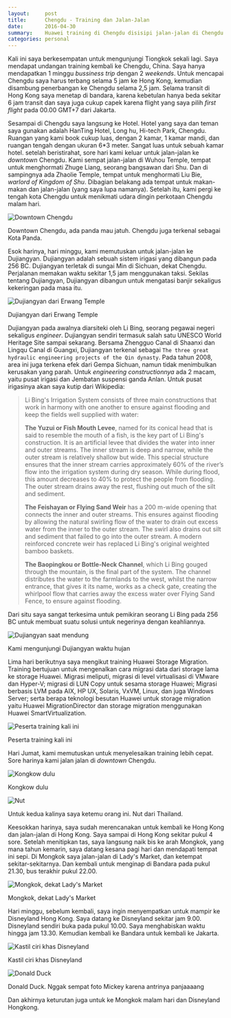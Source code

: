 ```yaml
---
layout:     post
title:      Chengdu - Training dan Jalan-Jalan
date:       2016-04-30
summary:    Huawei training di Chengdu disisipi jalan-jalan di Chengdu dan Hongkong
categories: personal
---
```


Kali ini saya berkesempatan untuk mengunjungi Tiongkok sekali lagi. Saya mendapat undangan training kembali ke Chengdu, China. Saya hanya mendapatkan 1 minggu *bussiness trip* dengan 2 *weekends*. Untuk mencapai Chengdu saya harus terbang selama 5 jam ke Hong Kong, kemudian disambung penerbangan ke Chengdu selama 2,5 jam. Selama transit di Hong Kong saya menetap di bandara, karena kebetulan hanya beda sekitar 6 jam transit dan saya juga cukup capek karena flight yang saya pilih *first flight* pada 00.00 GMT+7 dari Jakarta.

Sesampai di Chengdu saya langsung ke Hotel. Hotel yang saya dan teman saya gunakan adalah HanTing Hotel, Long hu, Hi-tech Park, Chengdu. Ruangan yang kami book cukup luas, dengan 2 kamar, 1 kamar mandi, dan ruangan tengah dengan ukuran 6*3 meter. Sangat luas untuk sebuah kamar hotel. setelah beristirahat, sore hari kami keluar untuk jalan-jalan ke *downtown* Chengdu. Kami sempat jalan-jalan di Wuhou Temple, tempat untuk menghormati Zhuge Liang, seorang bangsawan dari Shu. Dan di sampingnya ada Zhaolie Temple, tempat untuk menghormati Liu Bie, *warlord of Kingdom of Shu*. Dibagian belakang ada tempat untuk makan-makan dan jalan-jalan (yang saya lupa namanya). Setelah itu, kami pergi ke tengah kota Chengdu untuk menikmati udara dingin perkotaan Chengdu malam hari.

![Downtown Chengdu](https://7dcigw.dm2301.livefilestore.com/y3p9ZST1buk8jOeBejZ-9nTcbV8OhR5rYnO21Tcf13DlOF0UHfQ-lLQIbxlKf3gfwGFMWgSPWU768CpMih8AKJSsqo8VQNzDDsSSriQodP7SfeWIx6t-oVVDxZf-QnQg2fwmnLmVH3AqJ8xXVdXQjc64MQR7Oqoc_3c9DKPJrb86kQ/DSC_0870.JPG?psid=1)

Downtown Chengdu, ada panda mau jatuh. Chengdu juga terkenal sebagai Kota Panda. 

Esok harinya, hari minggu, kami memutuskan untuk jalan-jalan ke Dujiangyan. Dujiangyan adalah sebuah sistem irigasi yang dibangun pada 256 BC. Dujiangyan terletak di sungai Min di Sichuan, dekat Chengdu. Perjalanan memakan waktu sekitar 1,5 jam menggunakan taksi. Sekilas tentang Dujiangyan, Dujiangyan dibangun untuk mengatasi banjir sekaligus kekeringan pada masa itu. 

![Dujiangyan dari Erwang Temple](https://7dcigw.dm2301.livefilestore.com/y3pGc73EdceDWbTcp0mGtF9kvYXv6fEWIFsL7doHrxqoUwXoGbs84NNRLQJsk1ATawr5daPSEz5g71OJ9AMBzoWe0S8uvcCoQ0R0-hbR91hiiAG935SQWy7_ilryO6sUNgckM4QRSX_I3_DUN9FLcQmAiyrHaVkpB21lRmbmRZDptI/4_contrast.jpg?psid=1)

Dujiangyan dari Erwang Temple

Dujiangyan pada awalnya diarsiteki oleh Li Bing, seorang pegawai negeri sekaligus *engineer*. Dujiangyan sendiri termasuk salah satu UNESCO World Heritage Site sampai sekarang. Bersama Zhengguo Canal di Shaanxi dan Lingqu Canal di Guangxi, Dujiangyan terkenal sebagai `The three great hydraulic engineering projects of the Qin dynasty`. Pada tahun 2008, area ini juga terkena efek dari Gempa Sichuan, namun tidak menimbulkan kerusakan yang parah. Untuk *engineering constructionnya* ada 2 macam, yaitu pusat irigasi dan Jembatan suspensi ganda Anlan. Untuk pusat irigasinya akan saya kutip dari Wikipedia:

<blockquote>
Li Bing's Irrigation System consists of three main constructions that work in harmony with one another to ensure against flooding and keep the fields well supplied with water:

<b>The Yuzui or Fish Mouth Levee</b>, named for its conical head that is said to resemble the mouth of a fish, is the key part of Li Bing's construction. It is an artificial levee that divides the water into inner and outer streams. The inner stream is deep and narrow, while the outer stream is relatively shallow but wide. This special structure ensures that the inner stream carries approximately 60% of the river’s flow into the irrigation system during dry season. While during flood, this amount decreases to 40% to protect the people from flooding. The outer stream drains away the rest, flushing out much of the silt and sediment.

<b>The Feishayan or Flying Sand Weir</b> has a 200 m-wide opening that connects the inner and outer streams. This ensures against flooding by allowing the natural swirling flow of the water to drain out excess water from the inner to the outer stream. The swirl also drains out silt and sediment that failed to go into the outer stream. A modern reinforced concrete weir has replaced Li Bing's original weighted bamboo baskets.

<b>The Baopingkou or Bottle-Neck Channel</b>, which Li Bing gouged through the mountain, is the final part of the system. The channel distributes the water to the farmlands to the west, whilst the narrow entrance, that gives it its name, works as a check gate, creating the whirlpool flow that carries away the excess water over Flying Sand Fence, to ensure against flooding.
</blockquote>

Dari situ saya sangat terkesima untuk pemikiran seorang Li Bing pada 256 BC untuk membuat suatu solusi untuk negerinya dengan keahliannya. 

![Dujiangyan saat mendung](https://7dcigw.dm2301.livefilestore.com/y3pW0N0DHGeZFwQCqZFug11ht6Sd7fQOn995y-iDG3hqgJyFxdGUHqBZu2-CfvNl5UfT2Ymrm3M-hcBcCnOodsQcpWFhypl_ESj7C6cT-Csm8ETkuYV8LD5Hj5GvZqxnt6MMeq2-D61KdCLVM7qwZ6Z7T188OJWupNofMBMteF2P8w/2_contrast.jpg?psid=1)

Kami mengunjungi Dujiangyan waktu hujan

Lima hari berikutnya saya mengikut training Huawei Storage Migration. Training bertujuan untuk mengenalkan cara migrasi data dari storage lama ke storage Huawei. Migrasi meliputi, migrasi di level virtualisasi di VMware dan Hyper-V; migrasi di LUN Copy untuk sesama storage Huawei; Migrasi berbasis LVM pada AIX, HP UX, Solaris, VxVM, Linux, dan juga Windows Server; serta berapa teknologi besutan Huawei untuk storage migration yaitu Huawei MigrationDirector dan storage migration menggunakan Huawei SmartVirtualization. 

![Peserta training kali ini](https://7dcigw.dm2301.livefilestore.com/y3pnf3jf8eRksZhTxeaKDoSceT86tpx6tc7sLUQKhBTdvONgi6pbOiTH7oVrXQ9lDNJOxuVahvHRz6PdlddHBkadC14ZzBfJGwJCvYkk_kKcDrPURmEnwVv_8_H4r_m61nwFEb4lWdtF1E6RrJ4xqvCpTFDRMXH1MxL6qJAmTxW78M/DSC02960.JPG?psid=1)

Peserta training kali ini

Hari Jumat, kami memutuskan untuk menyelesaikan training lebih cepat. Sore harinya kami jalan jalan di *downtown* Chengdu. 

![Kongkow dulu](https://7dcigw.dm2301.livefilestore.com/y3pPD1K7AmDc1FtFSxaOkFTdYWm_lxzZzubsIGHUMIAf7QDTu6q9a4fse8iBXz0ap1gAwQjJ89REEPnr1MexDyZ8XVRFdGx0Tc64FwP-7UPwYNsUZ0MDd0qGQtAjifK4lkZw2OKl86CflgtoTxofIKgmyLmtJ0VSLQRoUNLZzFqSVg/mmexport1461337627348.jpg?psid=1)

Kongkow dulu

![Nut](https://7dcigw.dm2301.livefilestore.com/y3p8D3qg7BZ7IMIJ89RwrGSZKTUjxA5YW6yedvRHFJ-3NY98WP2i1JGvwfqBg58RT8eWXBtBzoeZVF6R82kNHC9ZNJ_Bhm2HC3agdqAZ_u1Ab-Qni4pPWfCQtfdApOQrcWt-7O-pCgl4-S13I2DDmeJwiuNXUKlrae6iLRzBHKUpjc/DSC_1028.JPG?psid=1)

Untuk kedua kalinya saya ketemu orang ini. Nut dari Thailand.

Keesokkan harinya, saya sudah merencanakan untuk kembali ke Hong Kong dan jalan-jalan di Hong Kong. Saya sampai di Hong Kong sekitar pukul 4 sore. Setelah menitipkan tas, saya langsung naik bis ke arah Mongkok, yang mana tahun kemarin, saya datang kesana pagi hari dan mendapati tempat ini sepi. Di Mongkok saya jalan-jalan di Lady's Market, dan ketempat sekitar-sekitarnya. Dan kembali untuk menginap di Bandara pada pukul 21.30, bus terakhir pukul 22.00.

![Mongkok, dekat Lady's Market](https://7dcigw.dm2301.livefilestore.com/y3p6BVkIqHr2rNx3optn5k5-potxJC6eRCNEO8R7ams0DQVr81-vS4IXowlWXMTmNNECj32M3SsrvG7FDRmctsiUk8T7Ur4z2VB72UnRF33blmREsfILbeJDaKljCcsIhX3q7d8weg4-iROdys3u8Fkx63Vsh7T0ORDNTansdoN8o4/DSC_1036.JPG?psid=1)

Mongkok, dekat Lady's Market

Hari minggu, sebelum kembali, saya ingin menyempatkan untuk mampir ke Disneyland Hong Kong. Saya datang ke Disneyland sekitar jam 9.00. Disneyland sendiri buka pada pukul 10.00. Saya menghabiskan waktu hingga jam 13.30. Kemudian kembali ke Bandara untuk kembali ke Jakarta.

![Kastil ciri khas Disneyland](https://7dcigw.dm2301.livefilestore.com/y3pSD8Ny202IfhxD3osHQhdHoFZ5YBOlFkzOv37WuVzQelWHQSftWhm0gWtqpyuDGvG_IfXkv8qFFUwm1KdK6PLOQlLcQXKZC6vn2amqUeXi8B241VExRvpKRRxiWzHUp7BfuaxM-H4tnxmVaiB64EDrh6iv-SPhtGmyyYbyzglMmQ/DSC_1123.JPG?psid=1)

Kastil ciri khas Disneyland

![Donald Duck](https://7dcigw.dm2301.livefilestore.com/y3pnDU-KenO7S4ncDx5FAe2tz8r80gxv72qsW7nQS7A2yP6U53PshC0HruGaXpOKZHgTpzQuMu8-uNx_0kd-IcCvfS4u4i4qD1oHxHWs7nfEcPe_eaGhtHp_D573zmEIOIPoRdi0PvfbZix9kbDrycFZ9dmje-5mykjhHlipMT5Mtg/DSC_1156.JPG?psid=1)

Donald Duck. Nggak sempat foto Mickey karena antrinya panjaaaang

Dan akhirnya keturutan juga untuk ke Mongkok malam hari dan Disneyland Hongkong. 